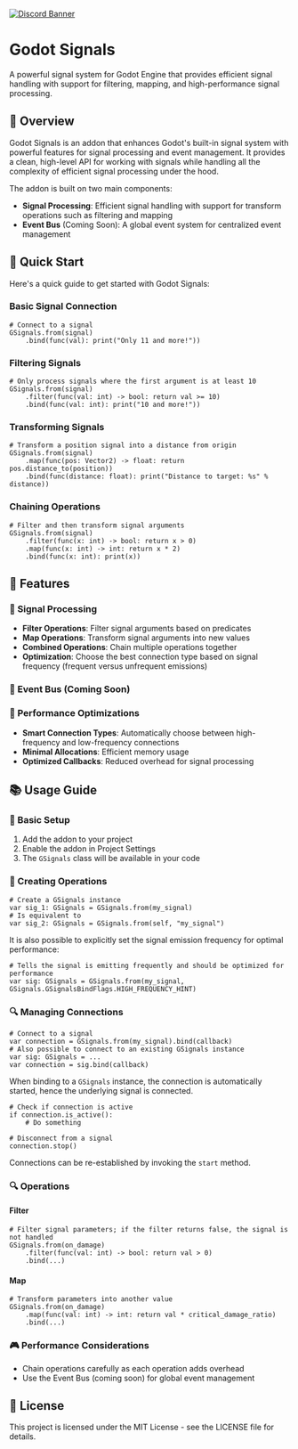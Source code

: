 [![Discord Banner](https://discordapp.com/api/guilds/1067685170397855754/widget.png?style=banner2)](https://discord.gg/SWg6vgcw3F)

# Godot Signals

A powerful signal system for Godot Engine that provides efficient signal handling with support for filtering, mapping, and high-performance signal processing.

## 📖 Overview

Godot Signals is an addon that enhances Godot's built-in signal system with powerful features for signal processing and event management. It provides a clean, high-level API for working with signals while handling all the complexity of efficient signal processing under the hood.

The addon is built on two main components:

- **Signal Processing**: Efficient signal handling with support for transform operations such as filtering and mapping
- **Event Bus** (Coming Soon): A global event system for centralized event management

## 🚀 Quick Start

Here's a quick guide to get started with Godot Signals:

### Basic Signal Connection

```gdscript
# Connect to a signal
GSignals.from(signal)
    .bind(func(val): print("Only 11 and more!"))
```

### Filtering Signals

```gdscript
# Only process signals where the first argument is at least 10
GSignals.from(signal)
    .filter(func(val: int) -> bool: return val >= 10)
    .bind(func(val: int): print("10 and more!"))
```

### Transforming Signals

```gdscript
# Transform a position signal into a distance from origin
GSignals.from(signal)
    .map(func(pos: Vector2) -> float: return pos.distance_to(position))
    .bind(func(distance: float): print("Distance to target: %s" % distance))
```

### Chaining Operations

```gdscript
# Filter and then transform signal arguments
GSignals.from(signal)
    .filter(func(x: int) -> bool: return x > 0)
    .map(func(x: int) -> int: return x * 2)
    .bind(func(x: int): print(x))
```

## 🎯 Features

### 🔑 Signal Processing

- **Filter Operations**: Filter signal arguments based on predicates
- **Map Operations**: Transform signal arguments into new values
- **Combined Operations**: Chain multiple operations together
- **Optimization**: Choose the best connection type based on signal frequency (frequent versus unfrequent emissions)

### 🔑 Event Bus (Coming Soon)

### 🔑 Performance Optimizations

- **Smart Connection Types**: Automatically choose between high-frequency and low-frequency connections
- **Minimal Allocations**: Efficient memory usage
- **Optimized Callbacks**: Reduced overhead for signal processing

## 📚 Usage Guide

### 🔧 Basic Setup

1. Add the addon to your project
2. Enable the addon in Project Settings
3. The `GSignals` class will be available in your code

### 🎯 Creating Operations

```gdscript
# Create a GSignals instance
var sig_1: GSignals = GSignals.from(my_signal)
# Is equivalent to
var sig_2: GSignals = GSignals.from(self, "my_signal")
```

It is also possible to explicitly set the signal emission frequency for optimal performance:

```gdscript
# Tells the signal is emitting frequently and should be optimized for performance
var sig: GSignals = GSignals.from(my_signal, GSignals.GSignalsBindFlags.HIGH_FREQUENCY_HINT)
```

### 🔍 Managing Connections

```gdscript
# Connect to a signal
var connection = GSignals.from(my_signal).bind(callback)
# Also possible to connect to an existing GSignals instance
var sig: GSignals = ...
var connection = sig.bind(callback)
```

When binding to a `GSignals` instance, the connection is automatically started, hence the underlying signal is connected.

```gdscript
# Check if connection is active
if connection.is_active():
    # Do something
```

```gdscript
# Disconnect from a signal
connection.stop()
```

Connections can be re-established by invoking the `start` method.

### 🔍 Operations

#### Filter

```gdscript
# Filter signal parameters; if the filter returns false, the signal is not handled
GSignals.from(on_damage)
    .filter(func(val: int) -> bool: return val > 0)
    .bind(...)
```

#### Map

```gdscript
# Transform parameters into another value
GSignals.from(on_damage)
    .map(func(val: int) -> int: return val * critical_damage_ratio)
    .bind(...)
```

### 🎮 Performance Considerations

- Chain operations carefully as each operation adds overhead
- Use the Event Bus (coming soon) for global event management

## 📝 License

This project is licensed under the MIT License - see the LICENSE file for details.
